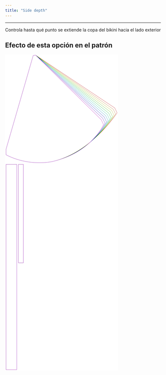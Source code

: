 ```yaml
---
title: "Side depth"
---
```


***

Controla hasta qué punto se extiende la copa del bikini hacia el lado exterior

## Efecto de esta opción en el patrón

![Esta imagen muestra el efecto de esta opción superponiendo varias variantes que tienen un valor diferente para esta opción](bee_sidedepth_sample.svg "Efecto de esta opción en el patrón")
